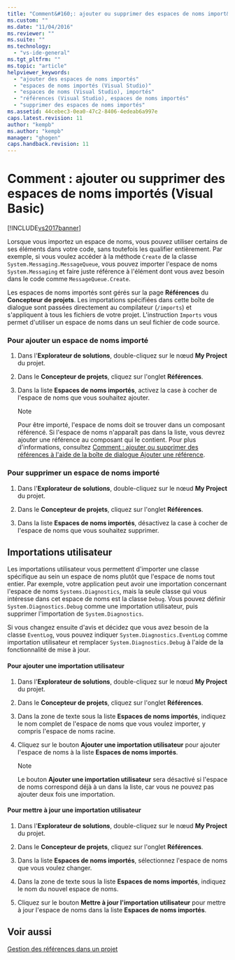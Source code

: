 ```yaml
---
title: "Comment&#160;: ajouter ou supprimer des espaces de noms import&#233;s (Visual Basic) | Microsoft Docs"
ms.custom: ""
ms.date: "11/04/2016"
ms.reviewer: ""
ms.suite: ""
ms.technology: 
  - "vs-ide-general"
ms.tgt_pltfrm: ""
ms.topic: "article"
helpviewer_keywords: 
  - "ajouter des espaces de noms importés"
  - "espaces de noms importés (Visual Studio)"
  - "espaces de noms (Visual Studio), importés"
  - "références (Visual Studio), espaces de noms importés"
  - "supprimer des espaces de noms importés"
ms.assetid: 44cebec3-0ea0-47c2-8406-4edeab6a997e
caps.latest.revision: 11
author: "kempb"
ms.author: "kempb"
manager: "ghogen"
caps.handback.revision: 11
---
```

# Comment&#160;: ajouter ou supprimer des espaces de noms import&#233;s (Visual Basic)
[!INCLUDE[vs2017banner](../code-quality/includes/vs2017banner.md)]

Lorsque vous importez un espace de noms, vous pouvez utiliser certains de ses éléments dans votre code, sans toutefois les qualifier entièrement.  Par exemple, si vous voulez accéder à la méthode `Create` de la classe `System.Messaging.MessageQueue`, vous pouvez importer l'espace de noms `System.Messaging` et faire juste référence à l'élément dont vous avez besoin dans le code comme `MessageQueue.Create`.  
  
 Les espaces de noms importés sont gérés sur la page **Références** du **Concepteur de projets**.  Les importations spécifiées dans cette boîte de dialogue sont passées directement au compilateur \(`/imports`\) et s'appliquent à tous les fichiers de votre projet.  L'instruction `Imports` vous permet d'utiliser un espace de noms dans un seul fichier de code source.  
  
### Pour ajouter un espace de noms importé  
  
1.  Dans l'**Explorateur de solutions**, double\-cliquez sur le nœud **My Project** du projet.  
  
2.  Dans le **Concepteur de projets**, cliquez sur l'onglet **Références**.  
  
3.  Dans la liste **Espaces de noms importés**, activez la case à cocher de l'espace de noms que vous souhaitez ajouter.  
  
    > [!NOTE]
    >  Pour être importé, l'espace de noms doit se trouver dans un composant référencé.  Si l'espace de noms n'apparaît pas dans la liste, vous devrez ajouter une référence au composant qui le contient.  Pour plus d'informations, consultez [Comment : ajouter ou supprimer des références à l'aide de la boîte de dialogue Ajouter une référence](http://msdn.microsoft.com/fr-fr/3bd75d61-f00c-47c0-86a2-dd1f20e231c9).  
  
### Pour supprimer un espace de noms importé  
  
1.  Dans l'**Explorateur de solutions**, double\-cliquez sur le nœud **My Project** du projet.  
  
2.  Dans le **Concepteur de projets**, cliquez sur l'onglet **Références**.  
  
3.  Dans la liste **Espaces de noms importés**, désactivez la case à cocher de l'espace de noms que vous souhaitez supprimer.  
  
## Importations utilisateur  
 Les importations utilisateur vous permettent d'importer une classe spécifique au sein un espace de noms plutôt que l'espace de noms tout entier.  Par exemple, votre application peut avoir une importation concernant l'espace de noms `Systems.Diagnostics`, mais la seule classe qui vous intéresse dans cet espace de noms est la classe `Debug`.  Vous pouvez définir `System.Diagnostics.Debug` comme une importation utilisateur, puis supprimer l'importation de `System.Diagnostics`.  
  
 Si vous changez ensuite d'avis et décidez que vous avez besoin de la classe `EventLog`, vous pouvez indiquer `System.Diagnostics.EventLog` comme importation utilisateur et remplacer `System.Diagnostics.Debug` à l'aide de la fonctionnalité de mise à jour.  
  
#### Pour ajouter une importation utilisateur  
  
1.  Dans l'**Explorateur de solutions**, double\-cliquez sur le nœud **My Project** du projet.  
  
2.  Dans le **Concepteur de projets**, cliquez sur l'onglet **Références**.  
  
3.  Dans la zone de texte sous la liste **Espaces de noms importés**, indiquez le nom complet de l'espace de noms que vous voulez importer, y compris l'espace de noms racine.  
  
4.  Cliquez sur le bouton **Ajouter une importation utilisateur** pour ajouter l'espace de noms à la liste **Espaces de noms importés**.  
  
    > [!NOTE]
    >  Le bouton **Ajouter une importation utilisateur** sera désactivé si l'espace de noms correspond déjà à un dans la liste, car vous ne pouvez pas ajouter deux fois une importation.  
  
#### Pour mettre à jour une importation utilisateur  
  
1.  Dans l'**Explorateur de solutions**, double\-cliquez sur le nœud **My Project** du projet.  
  
2.  Dans le **Concepteur de projets**, cliquez sur l'onglet **Références**.  
  
3.  Dans la liste **Espaces de noms importés**, sélectionnez l'espace de noms que vous voulez changer.  
  
4.  Dans la zone de texte sous la liste **Espaces de noms importés**, indiquez le nom du nouvel espace de noms.  
  
5.  Cliquez sur le bouton **Mettre à jour l'importation utilisateur** pour mettre à jour l'espace de noms dans la liste **Espaces de noms importés**.  
  
## Voir aussi  
 [Gestion des références dans un projet](../ide/managing-references-in-a-project.md)